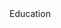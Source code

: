 <div class="home-spacer"></div>
<div class="home-title"> Education </div>

<div class="experience-container">
  <Experience
    title="MSc in Software and Data Engineering"
    company="Università della Svizzera Italiana (USI) 🇨🇭"
    companyUrl="https://www.usi.ch"
    companyLogo="logo/usi.webp"
    from="2021-09"
    to="2023-07"
    :tree="[
      {
        name: `Final grade: <b>9.4/10</b> 🎓`
      },
      {
        name: 'Master Thesis: Mining a century of Swiss trademarks',
        icons: ['python', 'ai', 'docker', 'gpu', 'presentation']
      }
    ]"
  />
  <Experience
    title="BSc in Economics, Management and Computer Science"
    company="Bocconi University 🇮🇹"
    companyUrl="https://www.unibocconi.it/it"
    companyLogo="logo/unibocconi.png"
    from="2017-09"
    to="2020-09"
    :tree="[
      {
        name: `Final grade: <b>104/110</b> 🎓`
      },
      {
        name: 'Average exam grade: 28.4/30'
      },
      {
        name: 'Thesis: Credit risk: an assessment on loans and the benefits of blockchain infrastructures in the context of asymmetric information.',
        icons: ['python', 'visualization']
      }
    ]"
  />
</div>
